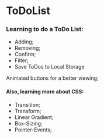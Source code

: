 # ToDoList

### Learning to do a ToDo List:

- Adding;
- Removing;
- Confirm;
- Filter;
- Save ToDos to Local Storage

Animated buttons for a better viewing;

#### Also, learning more about CSS:

- Transition;
- Transform;
- Linear Gradient;
- Box-Sizing;
- Pointer-Events;

